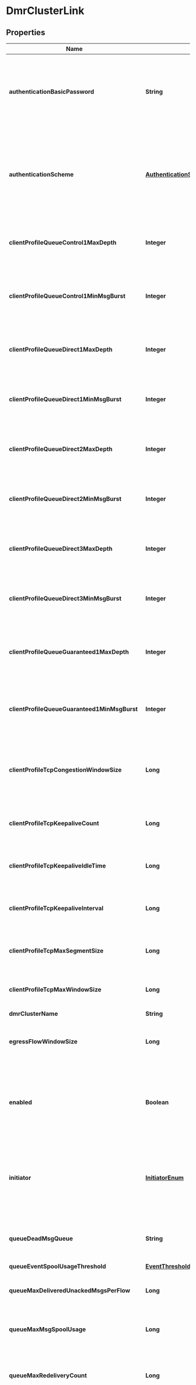 

# DmrClusterLink


## Properties

| Name | Type | Description | Notes |
|------------ | ------------- | ------------- | -------------|
|**authenticationBasicPassword** | **String** | The password used to authenticate with the remote node when using basic internal authentication. If this per-Link password is not configured, the Cluster&#39;s password is used instead. This attribute is absent from a GET and not updated when absent in a PUT, subject to the exceptions in note 4. Changes to this attribute are synchronized to HA mates via config-sync. The default value is &#x60;\&quot;\&quot;&#x60;. |  [optional] |
|**authenticationScheme** | [**AuthenticationSchemeEnum**](#AuthenticationSchemeEnum) | The authentication scheme to be used by the Link which initiates connections to the remote node. Changes to this attribute are synchronized to HA mates via config-sync. The default value is &#x60;\&quot;basic\&quot;&#x60;. The allowed values and their meaning are:  &lt;pre&gt; \&quot;basic\&quot; - Basic Authentication Scheme (via username and password). \&quot;client-certificate\&quot; - Client Certificate Authentication Scheme (via certificate file or content). &lt;/pre&gt;  |  [optional] |
|**clientProfileQueueControl1MaxDepth** | **Integer** | The maximum depth of the \&quot;Control 1\&quot; (C-1) priority queue, in work units. Each work unit is 2048 bytes of message data. Changes to this attribute are synchronized to HA mates via config-sync. The default value is &#x60;20000&#x60;. |  [optional] |
|**clientProfileQueueControl1MinMsgBurst** | **Integer** | The number of messages that are always allowed entry into the \&quot;Control 1\&quot; (C-1) priority queue, regardless of the &#x60;clientProfileQueueControl1MaxDepth&#x60; value. Changes to this attribute are synchronized to HA mates via config-sync. The default value is &#x60;4&#x60;. |  [optional] |
|**clientProfileQueueDirect1MaxDepth** | **Integer** | The maximum depth of the \&quot;Direct 1\&quot; (D-1) priority queue, in work units. Each work unit is 2048 bytes of message data. Changes to this attribute are synchronized to HA mates via config-sync. The default value is &#x60;20000&#x60;. |  [optional] |
|**clientProfileQueueDirect1MinMsgBurst** | **Integer** | The number of messages that are always allowed entry into the \&quot;Direct 1\&quot; (D-1) priority queue, regardless of the &#x60;clientProfileQueueDirect1MaxDepth&#x60; value. Changes to this attribute are synchronized to HA mates via config-sync. The default value is &#x60;4&#x60;. |  [optional] |
|**clientProfileQueueDirect2MaxDepth** | **Integer** | The maximum depth of the \&quot;Direct 2\&quot; (D-2) priority queue, in work units. Each work unit is 2048 bytes of message data. Changes to this attribute are synchronized to HA mates via config-sync. The default value is &#x60;20000&#x60;. |  [optional] |
|**clientProfileQueueDirect2MinMsgBurst** | **Integer** | The number of messages that are always allowed entry into the \&quot;Direct 2\&quot; (D-2) priority queue, regardless of the &#x60;clientProfileQueueDirect2MaxDepth&#x60; value. Changes to this attribute are synchronized to HA mates via config-sync. The default value is &#x60;4&#x60;. |  [optional] |
|**clientProfileQueueDirect3MaxDepth** | **Integer** | The maximum depth of the \&quot;Direct 3\&quot; (D-3) priority queue, in work units. Each work unit is 2048 bytes of message data. Changes to this attribute are synchronized to HA mates via config-sync. The default value is &#x60;20000&#x60;. |  [optional] |
|**clientProfileQueueDirect3MinMsgBurst** | **Integer** | The number of messages that are always allowed entry into the \&quot;Direct 3\&quot; (D-3) priority queue, regardless of the &#x60;clientProfileQueueDirect3MaxDepth&#x60; value. Changes to this attribute are synchronized to HA mates via config-sync. The default value is &#x60;4&#x60;. |  [optional] |
|**clientProfileQueueGuaranteed1MaxDepth** | **Integer** | The maximum depth of the \&quot;Guaranteed 1\&quot; (G-1) priority queue, in work units. Each work unit is 2048 bytes of message data. Changes to this attribute are synchronized to HA mates via config-sync. The default value is &#x60;20000&#x60;. |  [optional] |
|**clientProfileQueueGuaranteed1MinMsgBurst** | **Integer** | The number of messages that are always allowed entry into the \&quot;Guaranteed 1\&quot; (G-3) priority queue, regardless of the &#x60;clientProfileQueueGuaranteed1MaxDepth&#x60; value. Changes to this attribute are synchronized to HA mates via config-sync. The default value is &#x60;255&#x60;. |  [optional] |
|**clientProfileTcpCongestionWindowSize** | **Long** | The TCP initial congestion window size, in multiples of the TCP Maximum Segment Size (MSS). Changing the value from its default of 2 results in non-compliance with RFC 2581. Contact support before changing this value. Changes to this attribute are synchronized to HA mates via config-sync. The default value is &#x60;2&#x60;. |  [optional] |
|**clientProfileTcpKeepaliveCount** | **Long** | The number of TCP keepalive retransmissions to be carried out before declaring that the remote end is not available. Changes to this attribute are synchronized to HA mates via config-sync. The default value is &#x60;5&#x60;. |  [optional] |
|**clientProfileTcpKeepaliveIdleTime** | **Long** | The amount of time a connection must remain idle before TCP begins sending keepalive probes, in seconds. Changes to this attribute are synchronized to HA mates via config-sync. The default value is &#x60;3&#x60;. |  [optional] |
|**clientProfileTcpKeepaliveInterval** | **Long** | The amount of time between TCP keepalive retransmissions when no acknowledgement is received, in seconds. Changes to this attribute are synchronized to HA mates via config-sync. The default value is &#x60;1&#x60;. |  [optional] |
|**clientProfileTcpMaxSegmentSize** | **Long** | The TCP maximum segment size, in bytes. Changes are applied to all existing connections. Changes to this attribute are synchronized to HA mates via config-sync. The default value is &#x60;1460&#x60;. |  [optional] |
|**clientProfileTcpMaxWindowSize** | **Long** | The TCP maximum window size, in kilobytes. Changes are applied to all existing connections. Changes to this attribute are synchronized to HA mates via config-sync. The default value is &#x60;256&#x60;. |  [optional] |
|**dmrClusterName** | **String** | The name of the Cluster. |  [optional] |
|**egressFlowWindowSize** | **Long** | The number of outstanding guaranteed messages that can be sent over the Link before acknowledgement is received by the sender. Changes to this attribute are synchronized to HA mates via config-sync. The default value is &#x60;255&#x60;. |  [optional] |
|**enabled** | **Boolean** | Enable or disable the Link. When disabled, subscription sets of this and the remote node are not kept up-to-date, and messages are not exchanged with the remote node. Published guaranteed messages will be queued up for future delivery based on current subscription sets. Changes to this attribute are synchronized to HA mates via config-sync. The default value is &#x60;false&#x60;. |  [optional] |
|**initiator** | [**InitiatorEnum**](#InitiatorEnum) | The initiator of the Link&#39;s TCP connections. Changes to this attribute are synchronized to HA mates via config-sync. The default value is &#x60;\&quot;lexical\&quot;&#x60;. The allowed values and their meaning are:  &lt;pre&gt; \&quot;lexical\&quot; - The \&quot;higher\&quot; node-name initiates. \&quot;local\&quot; - The local node initiates. \&quot;remote\&quot; - The remote node initiates. &lt;/pre&gt;  |  [optional] |
|**queueDeadMsgQueue** | **String** | The name of the Dead Message Queue (DMQ) used by the Queue for discarded messages. Changes to this attribute are synchronized to HA mates via config-sync. The default value is &#x60;\&quot;#DEAD_MSG_QUEUE\&quot;&#x60;. |  [optional] |
|**queueEventSpoolUsageThreshold** | [**EventThreshold**](EventThreshold.md) |  |  [optional] |
|**queueMaxDeliveredUnackedMsgsPerFlow** | **Long** | The maximum number of messages delivered but not acknowledged per flow for the Queue. Changes to this attribute are synchronized to HA mates via config-sync. The default value is &#x60;1000000&#x60;. |  [optional] |
|**queueMaxMsgSpoolUsage** | **Long** | The maximum message spool usage by the Queue (quota), in megabytes (MB). Changes to this attribute are synchronized to HA mates via config-sync. The default value is &#x60;800000&#x60;. |  [optional] |
|**queueMaxRedeliveryCount** | **Long** | The maximum number of times the Queue will attempt redelivery of a message prior to it being discarded or moved to the DMQ. A value of 0 means to retry forever. Changes to this attribute are synchronized to HA mates via config-sync. The default value is &#x60;0&#x60;. |  [optional] |
|**queueMaxTtl** | **Long** | The maximum time in seconds a message can stay in the Queue when &#x60;queueRespectTtlEnabled&#x60; is &#x60;true&#x60;. A message expires when the lesser of the sender assigned time-to-live (TTL) in the message and the &#x60;queueMaxTtl&#x60; configured for the Queue, is exceeded. A value of 0 disables expiry. Changes to this attribute are synchronized to HA mates via config-sync. The default value is &#x60;0&#x60;. |  [optional] |
|**queueRejectMsgToSenderOnDiscardBehavior** | [**QueueRejectMsgToSenderOnDiscardBehaviorEnum**](#QueueRejectMsgToSenderOnDiscardBehaviorEnum) | Determines when to return negative acknowledgements (NACKs) to sending clients on message discards. Note that NACKs cause the message to not be delivered to any destination and Transacted Session commits to fail. Changes to this attribute are synchronized to HA mates via config-sync. The default value is &#x60;\&quot;always\&quot;&#x60;. The allowed values and their meaning are:  &lt;pre&gt; \&quot;always\&quot; - Always return a negative acknowledgment (NACK) to the sending client on message discard. \&quot;when-queue-enabled\&quot; - Only return a negative acknowledgment (NACK) to the sending client on message discard when the Queue is enabled. \&quot;never\&quot; - Never return a negative acknowledgment (NACK) to the sending client on message discard. &lt;/pre&gt;  |  [optional] |
|**queueRespectTtlEnabled** | **Boolean** | Enable or disable the respecting of the time-to-live (TTL) for messages in the Queue. When enabled, expired messages are discarded or moved to the DMQ. Changes to this attribute are synchronized to HA mates via config-sync. The default value is &#x60;false&#x60;. |  [optional] |
|**remoteNodeName** | **String** | The name of the node at the remote end of the Link. |  [optional] |
|**span** | [**SpanEnum**](#SpanEnum) | The span of the Link, either internal or external. Internal Links connect nodes within the same Cluster. External Links connect nodes within different Clusters. Changes to this attribute are synchronized to HA mates via config-sync. The default value is &#x60;\&quot;external\&quot;&#x60;. The allowed values and their meaning are:  &lt;pre&gt; \&quot;internal\&quot; - Link to same cluster. \&quot;external\&quot; - Link to other cluster. &lt;/pre&gt;  |  [optional] |
|**transportCompressedEnabled** | **Boolean** | Enable or disable compression on the Link. Changes to this attribute are synchronized to HA mates via config-sync. The default value is &#x60;false&#x60;. |  [optional] |
|**transportTlsEnabled** | **Boolean** | Enable or disable encryption (TLS) on the Link. Changes to this attribute are synchronized to HA mates via config-sync. The default value is &#x60;false&#x60;. |  [optional] |



## Enum: AuthenticationSchemeEnum

| Name | Value |
|---- | -----|
| BASIC | &quot;basic&quot; |
| CLIENT_CERTIFICATE | &quot;client-certificate&quot; |



## Enum: InitiatorEnum

| Name | Value |
|---- | -----|
| LEXICAL | &quot;lexical&quot; |
| LOCAL | &quot;local&quot; |
| REMOTE | &quot;remote&quot; |



## Enum: QueueRejectMsgToSenderOnDiscardBehaviorEnum

| Name | Value |
|---- | -----|
| ALWAYS | &quot;always&quot; |
| WHEN_QUEUE_ENABLED | &quot;when-queue-enabled&quot; |
| NEVER | &quot;never&quot; |



## Enum: SpanEnum

| Name | Value |
|---- | -----|
| INTERNAL | &quot;internal&quot; |
| EXTERNAL | &quot;external&quot; |



